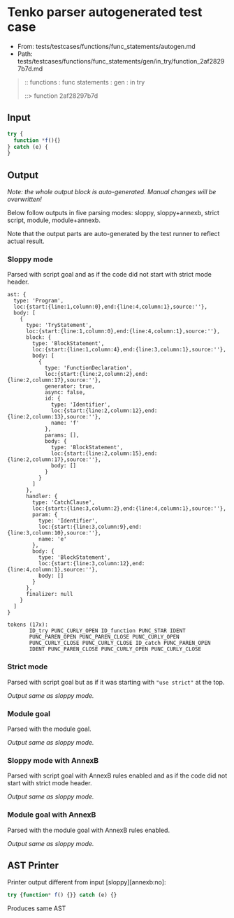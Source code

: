 # Tenko parser autogenerated test case

- From: tests/testcases/functions/func_statements/autogen.md
- Path: tests/testcases/functions/func_statements/gen/in_try/function_2af28297b7d.md

> :: functions : func statements : gen : in try
>
> ::> function 2af28297b7d

## Input


`````js
try {
  function *f(){}
} catch (e) {
}
`````

## Output

_Note: the whole output block is auto-generated. Manual changes will be overwritten!_

Below follow outputs in five parsing modes: sloppy, sloppy+annexb, strict script, module, module+annexb.

Note that the output parts are auto-generated by the test runner to reflect actual result.

### Sloppy mode

Parsed with script goal and as if the code did not start with strict mode header.

`````
ast: {
  type: 'Program',
  loc:{start:{line:1,column:0},end:{line:4,column:1},source:''},
  body: [
    {
      type: 'TryStatement',
      loc:{start:{line:1,column:0},end:{line:4,column:1},source:''},
      block: {
        type: 'BlockStatement',
        loc:{start:{line:1,column:4},end:{line:3,column:1},source:''},
        body: [
          {
            type: 'FunctionDeclaration',
            loc:{start:{line:2,column:2},end:{line:2,column:17},source:''},
            generator: true,
            async: false,
            id: {
              type: 'Identifier',
              loc:{start:{line:2,column:12},end:{line:2,column:13},source:''},
              name: 'f'
            },
            params: [],
            body: {
              type: 'BlockStatement',
              loc:{start:{line:2,column:15},end:{line:2,column:17},source:''},
              body: []
            }
          }
        ]
      },
      handler: {
        type: 'CatchClause',
        loc:{start:{line:3,column:2},end:{line:4,column:1},source:''},
        param: {
          type: 'Identifier',
          loc:{start:{line:3,column:9},end:{line:3,column:10},source:''},
          name: 'e'
        },
        body: {
          type: 'BlockStatement',
          loc:{start:{line:3,column:12},end:{line:4,column:1},source:''},
          body: []
        }
      },
      finalizer: null
    }
  ]
}

tokens (17x):
       ID_try PUNC_CURLY_OPEN ID_function PUNC_STAR IDENT
       PUNC_PAREN_OPEN PUNC_PAREN_CLOSE PUNC_CURLY_OPEN
       PUNC_CURLY_CLOSE PUNC_CURLY_CLOSE ID_catch PUNC_PAREN_OPEN
       IDENT PUNC_PAREN_CLOSE PUNC_CURLY_OPEN PUNC_CURLY_CLOSE
`````

### Strict mode

Parsed with script goal but as if it was starting with `"use strict"` at the top.

_Output same as sloppy mode._

### Module goal

Parsed with the module goal.

_Output same as sloppy mode._

### Sloppy mode with AnnexB

Parsed with script goal with AnnexB rules enabled and as if the code did not start with strict mode header.

_Output same as sloppy mode._

### Module goal with AnnexB

Parsed with the module goal with AnnexB rules enabled.

_Output same as sloppy mode._

## AST Printer

Printer output different from input [sloppy][annexb:no]:

````js
try {function* f() {}} catch (e) {}
````

Produces same AST
